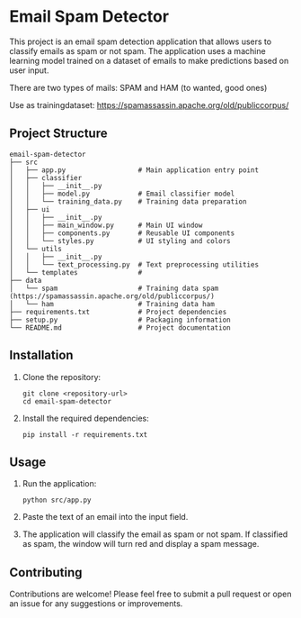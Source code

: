 # Email Spam Detector

This project is an email spam detection application that allows users to classify emails as spam or not spam. The application uses a machine learning model trained on a dataset of emails to make predictions based on user input.

There are two types of mails: SPAM and HAM (to wanted, good ones)

Use as trainingdataset: https://spamassassin.apache.org/old/publiccorpus/


## Project Structure

```
email-spam-detector
├── src
│   ├── app.py                  # Main application entry point
│   ├── classifier
│   │   ├── __init__.py
│   │   ├── model.py            # Email classifier model
│   │   └── training_data.py    # Training data preparation
│   ├── ui
│   │   ├── __init__.py
│   │   ├── main_window.py      # Main UI window
│   │   ├── components.py       # Reusable UI components
│   │   └── styles.py           # UI styling and colors
│   └── utils
│   │   ├── __init__.py
│   │   └── text_processing.py  # Text preprocessing utilities
│   └── templates               #
├── data
│   └── spam                    # Training data spam (https://spamassassin.apache.org/old/publiccorpus/)
│   └── ham                     # Training data ham 
├── requirements.txt            # Project dependencies
├── setup.py                    # Packaging information
└── README.md                   # Project documentation
```

## Installation

1. Clone the repository:
   ```
   git clone <repository-url>
   cd email-spam-detector
   ```

2. Install the required dependencies:
   ```
   pip install -r requirements.txt
   ```

## Usage

1. Run the application:
   ```
   python src/app.py
   ```

2. Paste the text of an email into the input field.

3. The application will classify the email as spam or not spam. If classified as spam, the window will turn red and display a spam message.

## Contributing

Contributions are welcome! Please feel free to submit a pull request or open an issue for any suggestions or improvements.
